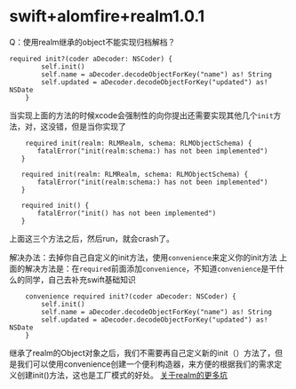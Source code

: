# swift+alomfire+realm1.0.1

Q：使用realm继承的object不能实现归档解档？
``` objc
required init?(coder aDecoder: NSCoder) {
        self.init()
        self.name = aDecoder.decodeObjectForKey("name") as! String
        self.updated = aDecoder.decodeObjectForKey("updated") as! NSDate
    }
 ```
 当实现上面的方法的时候xcode会强制性的向你提出还需要实现其他几个`init`方法，对，这没错，但是当你实现了
 ``` objc
     required init(realm: RLMRealm, schema: RLMObjectSchema) {
        fatalError("init(realm:schema:) has not been implemented")
    }
    
    required init(realm: RLMRealm, schema: RLMObjectSchema) {
        fatalError("init(realm:schema:) has not been implemented")
    }
    
    required init() {
        fatalError("init() has not been implemented")
    }
```
上面这三个方法之后，然后run，就会crash了。

解决办法：去掉你自己自定义的init方法，使用`convenience`来定义你的init方法
上面的解决方法是：在`required`前面添加`convenience`，不知道`convenience`是干什么的同学，自己去补充swift基础知识
``` objc
    convenience required init?(coder aDecoder: NSCoder) {
        self.init()
        self.name = aDecoder.decodeObjectForKey("name") as! String
        self.updated = aDecoder.decodeObjectForKey("updated") as! NSDate
    }
```
继承了realm的Object对象之后，我们不需要再自己定义新的init（）方法了，但是我们可以使用convenience创建一个便利构造器，来方便的根据我们的需求定义创建init()方法，这也是工厂模式的好处。
[关于realm的更多坑](https://github.com/realm/realm-cocoa/issues)